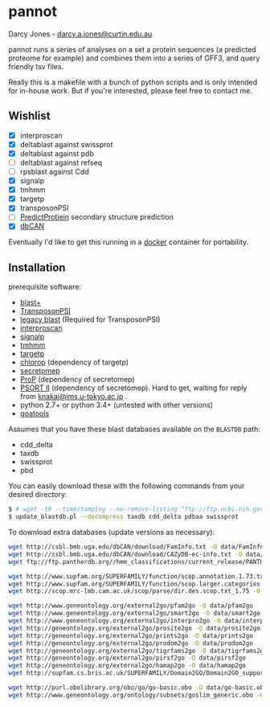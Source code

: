 # pannot

Darcy Jones - <darcy.a.jones@curtin.edu.au>

pannot runs a series of analyses on a set a protein sequences (a predicted proteome for example) and combines them into a series of GFF3, and query friendly tsv files.

Really this is a makefile with a bunch of python scripts and is only intended for in-house work.
But if you're interested, please feel free to contact me.


## Wishlist

- [x] interproscan
- [x] deltablast against swissprot
- [x] deltablast against pdb
- [ ] deltablast against refseq
- [ ] rpsblast against Cdd
- [x] signalp
- [x] tmhmm
- [x] targetp
- [x] transposonPSI
- [ ] [PredictProtiein](https://www.predictprotein.org/) secondary structure prediction
- [x] [dbCAN](http://csbl.bmb.uga.edu/dbCAN/index.php)

Eventually I'd like to get this running in a [docker](https://www.docker.com/) container for portability.

## Installation

prerequisite software:

- [blast+](ftp://ftp.ncbi.nlm.nih.gov/blast/executables/blast+/LATEST/)
- [TransposonPSI](http://transposonpsi.sourceforge.net/)
- [legacy blast](ftp://ftp.ncbi.nlm.nih.gov/blast/executables/release/LATEST/) (Required for TransposonPSI)
- [interproscan](https://github.com/ebi-pf-team/interproscan)
- [signalp](http://www.cbs.dtu.dk/cgi-bin/nph-sw_request?signalp)
- [tmhmm](http://www.cbs.dtu.dk/cgi-bin/nph-sw_request?tmhmm)
- [targetp](http://www.cbs.dtu.dk/cgi-bin/nph-sw_request?targetp)
- [chlorop](http://www.cbs.dtu.dk/cgi-bin/nph-sw_request?chlorop) (dependency of targetp)
- [secretomep](http://www.cbs.dtu.dk/services/SecretomeP/)
- [ProP](http://www.cbs.dtu.dk/cgi-bin/nph-sw_request?prop) (dependency of secretomep)
- [PSORT II](http://psort.hgc.jp/) (dependency of secretomep). Hard to get, waiting for reply from <knakai@ims.u-tokyo.ac.jp> .
- python 2.7+ or python 3.4+ (untested with other versions)
- [goatools](https://github.com/tanghaibao/goatools)

Assumes that you have these blast databases available on the `BLASTDB` path:

- cdd_delta
- taxdb
- swissprot
- pbd

You can easily download these with the following commands from your desired directory:

```bash
$ # wget -t0 --timestamping --no-remove-listing "ftp://ftp.ncbi.nih.gov/pub/mmdb/cdd/little_endian/*" && tar zxf Cdd_LE.tar.gz
$ update_blastdb.pl --decompress taxdb cdd_delta pdbaa swissprot
```


To download extra databases (update versions as necessary):

```bash
wget http://csbl.bmb.uga.edu/dbCAN/download/FamInfo.txt -O data/FamInfo.txt
wget http://csbl.bmb.uga.edu/dbCAN/download/CAZyDB-ec-info.txt -O data/CAZyDB-ec-info.txt
wget ftp://ftp.pantherdb.org//hmm_classifications/current_release/PANTHER10.0_HMM_classifications -O data/PANTHER10.0_HMM_classifications

wget http://www.supfam.org/SUPERFAMILY/function/scop.annotation.1.73.txt -O data/scop.annotation.1.73.txt
wget http://www.supfam.org/SUPERFAMILY/function/scop.larger.categories -O data/scop.larger.categories
wget http://scop.mrc-lmb.cam.ac.uk/scop/parse/dir.des.scop.txt_1.75 -O dir.des.scop.txt_1.75

wget http://www.geneontology.org/external2go/pfam2go -O data/pfam2go
wget http://www.geneontology.org/external2go/smart2go -O data/smart2go
wget http://www.geneontology.org/external2go/interpro2go -O data/interpro2go
wget http://geneontology.org/external2go/prosite2go -O data/prosite2go
wget http://geneontology.org/external2go/prints2go -O data/prints2go
wget http://geneontology.org/external2go/prodom2go -O data/prodom2go
wget http://geneontology.org/external2go/tigrfams2go -O data/tigrfams2go
wget http://geneontology.org/external2go/pirsf2go -O data/pirsf2go
wget http://geneontology.org/external2go/hamap2go -O data/hamap2go
wget http://supfam.cs.bris.ac.uk/SUPERFAMILY/Domain2GO/Domain2GO_supported_only_by_all.txt -O data/Domain2GO_supported_only_by_all.txt

wget http://purl.obolibrary.org/obo/go/go-basic.obo -O data/go-basic.obo
wget http://www.geneontology.org/ontology/subsets/goslim_generic.obo -O data/goslim_generic.obo
```
